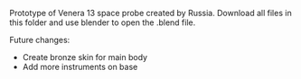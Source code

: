 Prototype of Venera 13 space probe created by Russia.
Download all files in this folder and use blender to open the .blend file.

Future changes:
- Create bronze skin for main body
- Add more instruments on base